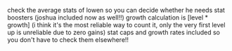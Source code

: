 check the average stats of lowen so you can decide whether he needs stat boosters (joshua included now as well!!)
growth calculation is [level * growth] (i think it's the most reliable way to count it, only the very first level up is unreliable due to zero gains)
stat caps and growth rates included so you don't have to check them elsewhere!!
